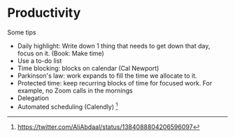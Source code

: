 # Productivity

Some tips
- Daily highlight: Write down 1 thing that needs to get down that day, focus on it. (Book: Make time)
- Use a to-do list
- Time blocking: blocks on calendar (Cal Newport)
- Parkinson's law: work expands to fill the time we allocate to it.
- Protected time: keep recurring blocks of time for focused work. For example, no Zoom calls in the mornings
- Delegation
- Automated scheduling (Calendly) [^1]

[^1]: https://twitter.com/AliAbdaal/status/1384088804206596097
